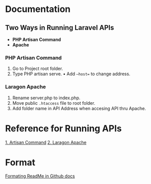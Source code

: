 
# Documentation
## Two Ways in Running Laravel APIs
- **PHP Artisan Command**
- **Apache**

### PHP Artisan Command
 1. Go to Project root folder.
 2. Type PHP artisan serve.
     •	Add `–host=` to change address.

### Laragon Apache
 1. Rename server.php to index.php.
 2. Move public `.htaccess` file to root folder.
 3. Add folder name in API Address when accesing API thru Apache.


# Reference for Running APIs
 
[1. Artisan Command](https://laravel.com/docs/4.2/quick)
[2. Laragon Apache](https://www.youtube.com/watch?v=RFrnm5VAoP4)


# Format
[Formating ReadMe in Github docs](https://docs.github.com/en/get-started/writing-on-github/getting-started-with-writing-and-formatting-on-github/basic-writing-and-formatting-syntax)

